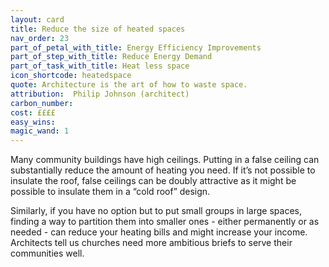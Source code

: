 ```yaml
---
layout: card
title: Reduce the size of heated spaces
nav_order: 23
part_of_petal_with_title: Energy Efficiency Improvements
part_of_step_with_title: Reduce Energy Demand
part_of_task_with_title: Heat less space
icon_shortcode: heatedspace
quote: Architecture is the art of how to waste space.
attribution:  Philip Johnson (architect)
carbon_number: 
cost: ££££
easy_wins: 
magic_wand: 1
---
```


<p>Many community buildings have high ceilings.  Putting in a false ceiling can substantially reduce the amount of heating you need. If it’s not possible to insulate the roof, false ceilings can be doubly attractive as it might be possible to insulate them in a “cold roof” design. </p><p>Similarly, if you have no option but to put small groups in large spaces, finding a way to partition them into smaller ones - either permanently or as needed - can reduce your heating bills and might increase your income. Architects tell us churches need more ambitious briefs to serve their communities well. </p> 
